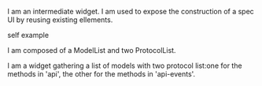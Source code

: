 I am an intermediate widget.
I am used to expose the construction of a spec UI by reusing existing ellements.

self example

I am composed of a ModelList and two ProtocolList.

I am a widget gathering a list of models with two protocol list:one for the methods in 'api', the other for the methods in 'api-events'.